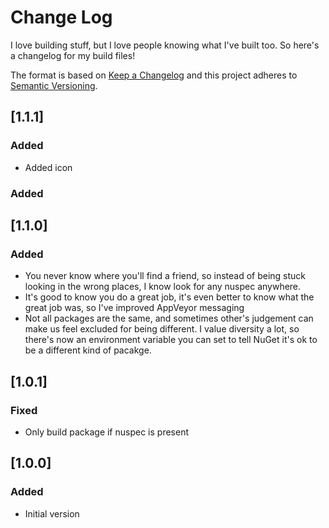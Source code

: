# Change Log

I love building stuff, but I love people knowing what I've built too. So
here's a changelog for my build files!

The format is based on [Keep a Changelog](http://keepachangelog.com/)
and this project adheres to [Semantic Versioning](http://semver.org/).

## [1.1.1]
### Added
 - Added icon

### Added
## [1.1.0]
### Added
 - You never know where you'll find a friend, so instead of being stuck looking
   in the wrong places, I know look for any nuspec anywhere.
 - It's good to know you do a great job, it's even better to know what the great
   job was, so I've improved AppVeyor messaging
 - Not all packages are the same, and sometimes other's judgement can make us
   feel excluded for being different. I value diversity a lot, so there's now
   an environment variable you can set to tell NuGet it's ok to be a different
   kind of pacakge.
 
## [1.0.1]
### Fixed
 - Only build package if nuspec is present

## [1.0.0]
### Added
 - Initial version
